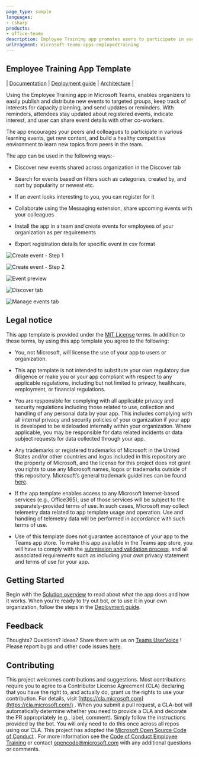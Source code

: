 ```yaml
---
page_type: sample
languages:
- csharp
products:
- office-teams
description: Employee Training app promotes users to participate in various learning events, get new content, and build a healthy competitive environment to learn new topics from peers in the team.
urlFragment: microsoft-teams-apps-employeetraining
---
```


## Employee Training App Template

| [Documentation](https://github.com/OfficeDev/microsoft-teams-apps-employeetraining/wiki) | [Deployment guide](https://github.com/OfficeDev/microsoft-teams-apps-employeetraining/wiki/Deployment-Guide) | [Architecture](https://github.com/OfficeDev/microsoft-teams-apps-employeetraining/wiki/Solution-Overview) |

Using the Employee Training app in Microsoft Teams, enables organizers to easily publish and distribute new events to targeted groups, keep track of interests for capacity planning, and send updates or reminders. With reminders, attendees stay updated about registered events, indicate interest, and user can share event details with other co-workers.

The app encourages your peers and colleagues to participate in various learning events, get new content, and build a healthy competitive environment to learn new topics from peers in the team.

  

The app can be used in the following ways:-

- Discover new events shared across organization in the Discover tab

- Search for events based on filters such as categories, created by, and sort by popularity or newest etc.

- If an event looks interesting to you, you can register for it

- Collaborate using the Messaging extension, share upcoming events with your colleagues

- Install the app in a team and create events for employees of your organization as per requirements

- Export registration details for specific event in csv format

![Create event - Step 1](https://github.com/OfficeDev/microsoft-teams-apps-employeetraining/wiki/Images/CreateEventStep1.png)

![Create event - Step 2](https://github.com/OfficeDev/microsoft-teams-apps-employeetraining/wiki/Images/CreateEventStep2.png)

![Event preview](https://github.com/OfficeDev/microsoft-teams-apps-employeetraining/wiki/Images/EventPreview.png)

![Discover tab](https://github.com/OfficeDev/microsoft-teams-apps-employeetraining/wiki/Images/DiscoverTab.png)

![Manage events tab](https://github.com/OfficeDev/microsoft-teams-apps-employeetraining/wiki/Images/ManageEventsTab.png)

## **Legal notice**
This app template is provided under the [MIT License](https://github.com/OfficeDev/microsoft-teams-apps-employeetraining/blob/master/LICENSE) terms. In addition to these terms, by using this app template you agree to the following:

- You, not Microsoft, will license the use of your app to users or organization. 

- This app template is not intended to substitute your own regulatory due diligence or make you or your app compliant with respect to any applicable regulations, including but not limited to privacy, healthcare, employment, or financial regulations.

- You are responsible for complying with all applicable privacy and security regulations including those related to use, collection and handling of any personal data by your app. This includes complying with all internal privacy and security policies of your organization if your app is developed to be sideloaded internally within your organization. Where applicable, you may be responsible for data related incidents or data subject requests for data collected through your app.

- Any trademarks or registered trademarks of Microsoft in the United States and/or other countries and logos included in this repository are the property of Microsoft, and the license for this project does not grant you rights to use any Microsoft names, logos or trademarks outside of this repository. Microsoft’s general trademark guidelines can be found [here](https://www.microsoft.com/en-us/legal/intellectualproperty/trademarks/usage/general.aspx).

- If the app template enables access to any Microsoft Internet-based services (e.g., Office365), use of those services will be subject to the separately-provided terms of use. In such cases, Microsoft may collect telemetry data related to app template usage and operation. Use and handling of telemetry data will be performed in accordance with such terms of use.

- Use of this template does not guarantee acceptance of your app to the Teams app store. To make this app available in the Teams app store, you will have to comply with the [submission and validation process](https://docs.microsoft.com/en-us/microsoftteams/platform/concepts/deploy-and-publish/appsource/publish), and all associated requirements such as including your own privacy statement and terms of use for your app.
## **Getting** **Started**
Begin with the [Solution overview](https://github.com/OfficeDev/microsoft-teams-apps-employeetraining/wiki/Solution-Overview) to read about what the app does and how it works.
When you're ready to try out bot, or to use it in your own organization, follow the steps in the [Deployment guide](https://github.com/OfficeDev/microsoft-teams-apps-employeetraining/wiki/Deployment-Guide).
## **Feedback**
Thoughts? Questions? Ideas? Share them with us on [Teams UserVoice](https://microsoftteams.uservoice.com/forums/555103-public) !
Please report bugs and other code issues [here](https://github.com/OfficeDev/microsoft-teams-apps-employeetraining/wiki/Deployment-Guide).
## **Contributing**
This project welcomes contributions and suggestions. Most contributions require you to agree to a Contributor License Agreement (CLA) declaring that you have the right to, and actually do, grant us the rights to use your contribution. For details, visit [https://cla.microsoft.com](https://cla.microsoft.com/) .
When you submit a pull request, a CLA-bot will automatically determine whether you need to provide a CLA and decorate the PR appropriately (e.g., label, comment). Simply follow the instructions provided by the bot. You will only need to do this once across all repos using our CLA.
This project has adopted the [Microsoft Open Source Code of Conduct](https://opensource.microsoft.com/codeofconduct/) . For more information see the [Code of Conduct Employee Training]([https://opensource.microsoft.com/codeofconduct/employeetraining](https://opensource.microsoft.com/codeofconduct/employeetraining)) or contact [opencode@microsoft.com](mailto:opencode@microsoft.com) with any additional questions or comments.
